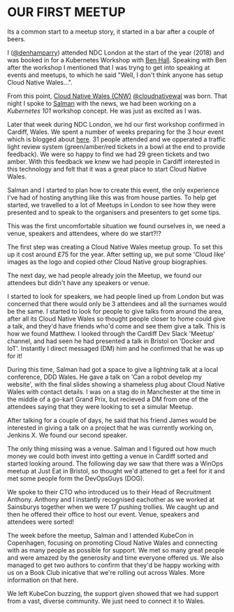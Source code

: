 # OUR FIRST MEETUP

Its a common start to a meetup story, it started in a bar after a couple of beers.

I ([@denhamparry](https://twitter.com/denhamparry)) attended NDC London at the start of the year (2018) and was booked in for a Kubernetes Workshop with [Ben Hall](https://twitter.com/ben_hall).  Speaking with Ben after the workshop I mentioned that I was tryng to get into speaking at events and meetups, to which he said "Well, I don't think anyone has setup Cloud Native Wales...".

From this point, [Cloud Native Wales (CNW)](https://cloudnativewales) [@cloudnativewal](https://twitter.com/cloudnativewal) was born.  That night I spoke to [Salman](https://twitter.com/soulmaniqbal) with the news, we had been working on a *Kubernetes 101* workshop concept.  He was just as excited as I was.

Later that week during NDC London, we hd our first workshop confirmed in Cardiff, Wales.  We spent a number of weeks preparing for the 3 hour event which is blogged about [here](https://katacoda.com/blog/).  31 people attended and we opperated a traffic light review system (green/amber/red tickets in a bowl at the end to provide feedback).  We were so happy to find we had 29 green tickets and two amber.  With this feedback we knew we had people in Cardiff interested in this technology and felt that it was a great place to start Cloud Native Wales.

Salman and I started to plan how to create this event, the only experience I've had of hosting anything like this was from house parties.  To help get started, we travelled to a lot of Meetups in London to see how they were presented and to speak to the organisers and presenters to get some tips.

This was the first uncomfortable situation we found ourselves in, we need a venue, speakers and attendees, where do we start?!?

The first step was creating a Cloud Native Wales meetup group.  To set this up it cost around £75 for the year.  After setting up, we put some 'Cloud like' images as the logo and copied other Cloud Native group biographies.

The next day, we had people already join the Meetup, we found our attendees but didn't have any speakers or venue.

I started to look for speakers, we had people lined up from London but was concerned that there would only be 3 attendees and all the surnames would be the same.  I started to look for people to give talks from around the area, after all its Cloud Native Wales so thought people closer to home could give a talk, and they'd have friends who'd come and see them give a talk.  This is how we found Matthew.  I looked through the Cardiff Dev Slack 'Meetup' channel, and had seen he had presented a talk in Bristol on 'Docker and IoT'.  Instantly I direct messaged (DM) him and he confirmed that he was up for it!

During this time, Salman had got a space to give a lightning talk at a local conference, DDD Wales.  He gave a talk on 'Can a robot develop my website', with the final slides showing a shameless plug about Cloud Native Wales with contact details.  I was on a stag do in Manchester at the time in the middle of a go-kart Grand Prix, but recieved a DM from one of the attendees saying that they were looking to set a simular Meetup.

After talking for a couple of days, he said that his friend James would be interested in giving a talk on a project that he was currently working on, Jenkins X.  We found our second speaker.

The only thing missing was a venue.  Salman and I figured out how much money we could both invest into getting a venue in Cardiff sorted and started looking around.  The following day we saw that there was a WinOps meetup at Just Eat in Bristol, so thought we'd attened to get a feel for it and met some people form the DevOpsGuys (DOG).

We spoke to their CTO who introduced us to their Head of Recruitment Anthony.  Anthony and I instantly recognised eachother as we worked at Sainsburys together when we were 17 pushing trollies.  We caught up and then he offered their office to host our event.  Venue, speakers and attendees were sorted!

The week before the meetup, Salman and I attended KubeCon in Copenhagen, focusing on promoting Cloud Native Wales and connecting with as many people as possible for support.  We met so many great people and were amazed by the generosity and time everyone offered us.  We also managed to get two authors to confirm that they'd be happy working with us on a Book Club inicative that we're rolling out across Wales.  More information on that here.

We left KubeCon buzzing, the support given showed that we had support from a vast, diverse community.  We just need to connect it to Wales.

